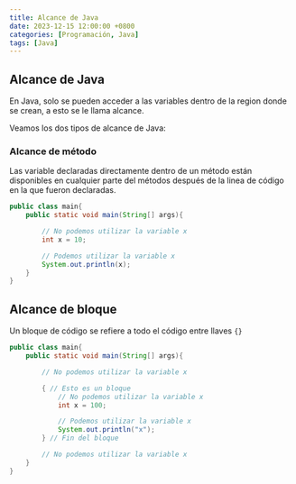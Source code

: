 ```yaml
---
title: Alcance de Java
date: 2023-12-15 12:00:00 +0800
categories: [Programación, Java]
tags: [Java]
---
```


## Alcance de Java

En Java, solo se pueden acceder a las variables dentro de la region donde se crean, a esto se le llama alcance.

Veamos los dos tipos de alcance de Java:

### Alcance de método

Las variable declaradas directamente dentro de un método están disponibles en cualquier parte del métodos después de la linea de código en la que fueron declaradas.

```java
public class main{
    public static void main(String[] args){

        // No podemos utilizar la variable x
        int x = 10;

        // Podemos utilizar la variable x
        System.out.println(x);
    }
}
```

## Alcance de bloque

Un bloque de código se refiere a todo el código entre llaves `{}`

```java
public class main{
    public static void main(String[] args){

        // No podemos utilizar la variable x

        { // Esto es un bloque
            // No podemos utilizar la variable x
            int x = 100;

            // Podemos utilizar la variable x
            System.out.println("x");
        } // Fin del bloque

        // No podemos utilizar la variable x
    }
}
```
